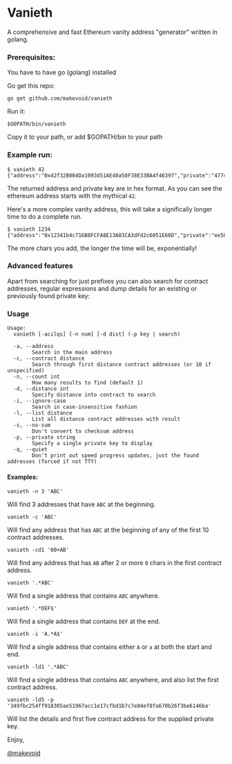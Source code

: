 # Vanieth

A comprehensive and fast Ethereum vanity address "generator" written in golang.

### Prerequisites:

You have to have go (golang) installed

Go get this repo:

    go get github.com/makevoid/vanieth

Run it:

    $GOPATH/bin/vanieth

Copy it to your path, or add $GOPATH/bin to your path

### Example run:

```
$ vanieth 42
{"address":"0x42f32B004Da1093d51AE40a58F38E33BA4f46397","private":"4774628228852ee570d188f92cd10df3282bb5d895fc701733f43fca6bfb9852","public":"04d811caac49ba458fda498e5bc385bc9cc6e67aa6b19ba754c6cd75953ef06310e8607798ce5810a0b32fbd41fe8915de52fd511e7660038ff7067a0e94fc9481"}
```

The returned address and private key are in hex format. As you can see the ethereum address starts with the mythical `42`.

Here's a more complex vanity address, this will take a significally longer time to do a complete run.

```
$ vanieth 1234
{"address":"0x12341b4c716B8FCFA8E13A83CA3dFd2c6051E60D","private":"ee50661eb0080cd36ce380f3dad5511c91f97ccee67bd14dc7a91335a34720d1","public":"04e0526fbc5552e4ff117a5c065ad3ce6f8211e160e12bdd3dded3dab2bfc268916489ed2c8d4af6c624406085c5e9a6946bdfbe0d74de26384a7c9baaf6f2de64"}
```

The more chars you add, the longer the time will be, exponentially!

### Advanced features

Apart from searching for just prefixes you can also search for contract addresses, regular expressions and dump details for an existing or previously found private key:

### Usage

```
Usage:
  vanieth [-acilqs] [-n num] [-d dist] (-p key | search)

  -a, --address
    	Search in the main address
  -c, --contract distance
    	Search through first distance contract addresses (or 10 if unspecified)
  -n, --count int
    	How many results to find (default 1)
  -d, --distance int
    	Specify distance into contract to search
  -i, --ignore-case
    	Search in case-insensitive fashion
  -l, --list distance
    	List all distance contract addresses with result
  -s, --no-sum
    	Don't convert to checksum address
  -p, --private string
    	Specify a single private key to display
  -q, --quiet
    	Don't print out speed progress updates, just the found addresses (forced if not TTY)
```

#### Examples:

```vanieth -n 3 'ABC'```

Will find 3 addresses that have `ABC` at the beginning.

```vanieth -c 'ABC'```

Will find any address that has `ABC` at the beginning of any of the first 10 contract addresses.

```vanieth -cd1 '00+AB'```

Will find any address that has `AB` after 2 or more `0` chars in the first contract address.

```vanieth '.*ABC'```

Will find a single address that contains `ABC` anywhere.

```vanieth '.*DEF$'```

Will find a single address that contains `DEF` at the end.

```vanieth -i 'A.*A$'```

Will find a single address that contains either `A` or `a` at both the start and end.

```vanieth -ld1 '.*ABC'```

Will find a single address that contains `ABC` anywhere, and also list the first contract address.

```vanieth -ld5 -p '349fbc254ff918305ae51967acc1e17cfbd1b7c7e84ef8fa670b26f3be6146ba'```

Will list the details and first five contract address for the supplied private key.


Enjoy,

[@makevoid](https://twitter.com/makevoid)
